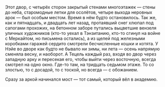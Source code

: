 Этот двор, с четырёх сторон закрытый стенами многоэтажек — стены до неба, старомодные летки для осолётов, четыре выхода неровных арок — был особым местом. Время в нём будто остановилось. Так же, как и пятнадцать, и двадцать лет назад, протаявший снег хлюпал под сапогами прохожих, на бетонном заборе путались выцветшие вензеля уличных художников (кто-то уехал в Тэнзитанию, кто-то сгинул на войне с Меркайтом, но письмена остались), а из щелей под железными коробками гаражей сердито смотрели бесчисленные кошки и котята. У Нэйе во дворе как будто не бывало ни зимы, ни лета — осень напрямую сменяла весну, и наоборот. А Тецель каждый раз, входя во двор через западную арку и пересекая его, чтобы выйти через восточную, всегда смотрел на одно окно. Где-то там, на тридцать седьмом этаже. То со злостью, то с досадой, то с тоской, но всегда — с обожанием.

Сразу за аркой начинался мост — тот самый, который вёл в академию.
